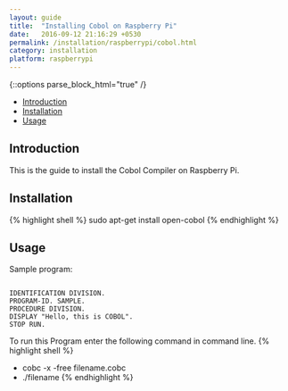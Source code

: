 ```yaml
---
layout: guide 
title:  "Installing Cobol on Raspberry Pi"
date:   2016-09-12 21:16:29 +0530
permalink: /installation/raspberrypi/cobol.html
category: installation
platform: raspberrypi
---
```


{::options parse_block_html="true" /}

* [Introduction](#introduction)
* [Installation](#installation)
* [Usage](#usage)
<section class="wrapper">



## Introduction
This is the guide to install the Cobol Compiler on Raspberry Pi. 

## Installation

{% highlight shell %}
sudo apt-get install open-cobol
{% endhighlight %}

## Usage

Sample program:

```

IDENTIFICATION DIVISION.
PROGRAM-ID. SAMPLE.
PROCEDURE DIVISION.
DISPLAY "Hello, this is COBOL".
STOP RUN.
```
To run this Program enter the following command in command line.
{% highlight shell %}
- cobc -x -free filename.cobc
- ./filename
{% endhighlight %}

</section>

